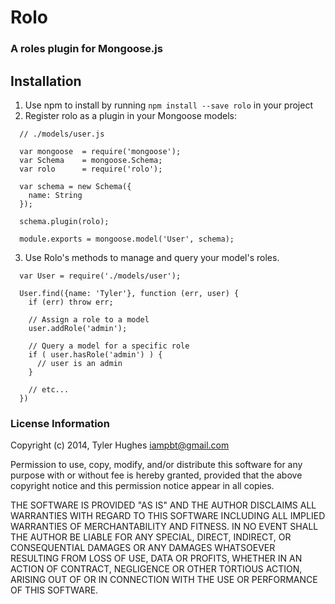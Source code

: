 # Rolo
### A roles plugin for Mongoose.js

## Installation

1. Use npm to install by running `npm install --save rolo` in your project
2. Register rolo as a plugin in your Mongoose models:

```node
  // ./models/user.js

  var mongoose  = require('mongoose');
  var Schema    = mongoose.Schema;
  var rolo      = require('rolo');

  var schema = new Schema({
    name: String
  });

  schema.plugin(rolo);

  module.exports = mongoose.model('User', schema);
```

3. Use Rolo's methods to manage and query your model's roles.

```node
  var User = require('./models/user');

  User.find({name: 'Tyler'}, function (err, user) {
    if (err) throw err;

    // Assign a role to a model
    user.addRole('admin');

    // Query a model for a specific role
    if ( user.hasRole('admin') ) {
      // user is an admin
    }

    // etc...
  })
```

### License Information

Copyright (c) 2014, Tyler Hughes <iampbt@gmail.com>

Permission to use, copy, modify, and/or distribute this software for any purpose with or without fee is hereby granted, provided that the above copyright notice and this permission notice appear in all copies.

THE SOFTWARE IS PROVIDED "AS IS" AND THE AUTHOR DISCLAIMS ALL WARRANTIES WITH REGARD TO THIS SOFTWARE INCLUDING ALL IMPLIED WARRANTIES OF MERCHANTABILITY AND FITNESS. IN NO EVENT SHALL THE AUTHOR BE LIABLE FOR ANY SPECIAL, DIRECT, INDIRECT, OR CONSEQUENTIAL DAMAGES OR ANY DAMAGES WHATSOEVER RESULTING FROM LOSS OF USE, DATA OR PROFITS, WHETHER IN AN ACTION OF CONTRACT, NEGLIGENCE OR OTHER TORTIOUS ACTION, ARISING OUT OF OR IN CONNECTION WITH THE USE OR PERFORMANCE OF THIS SOFTWARE.
